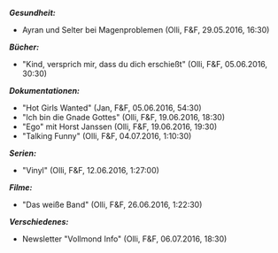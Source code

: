 _**Gesundheit:**_
- Ayran und Selter bei Magenproblemen (Olli, F&F, 29.05.2016, 16:30)

_**Bücher:**_  
- "Kind, versprich mir, dass du dich erschießt" (Olli, F&F, 05.06.2016, 30:30)

_**Dokumentationen:**_  
- "Hot Girls Wanted" (Jan, F&F, 05.06.2016, 54:30)
- "Ich bin die Gnade Gottes" (Olli, F&F, 19.06.2016, 18:30)
- "Ego" mit Horst Janssen (Olli, F&F, 19.06.2016, 19:30)
- "Talking Funny" (Olli, F&F, 04.07.2016, 1:10:30) 

_**Serien:**_
- "Vinyl" (Olli, F&F, 12.06.2016, 1:27:00)

_**Filme:**_
- "Das weiße Band" (Olli, F&F, 26.06.2016, 1:22:30)

_**Verschiedenes:**_
- Newsletter "Vollmond Info" (Olli, F&F, 06.07.2016, 18:30)
